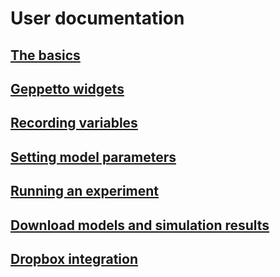 User documentation
==================

## [The basics](./usinggeppetto.html)
## [Geppetto widgets](./usingwidgets.html)
## [Recording variables](./recordingVariables.html)
## [Setting model parameters](./settingParameters.html)
## [Running an experiment](./runningSimulation.html)
## [Download models and simulation results](./downloadResults.html)
## [Dropbox integration](./dropbox.html)
